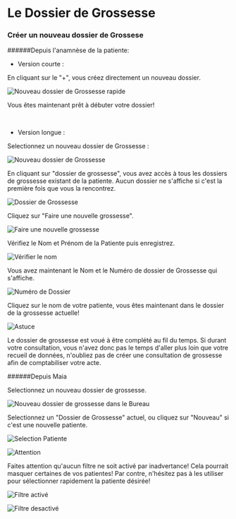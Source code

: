 # Le Dossier de Grossesse

### Créer un nouveau dossier de Grossese

######Depuis l'anamnèse de la patiente:

* Version courte :

En cliquant sur le "+", vous créez directement un nouveau dossier.

![Nouveau dossier de Grossesse rapide](/maia/assets/img/first_steps/new_pregnancy_folder/new_pregnancy_folder_fast.png)


Vous êtes maintenant prêt à débuter votre dossier!

<br>

* Version longue :

Selectionnez un nouveau dossier de Grossesse :

![Nouveau dossier de Grossesse](/maia/assets/img/first_steps/new_pregnancy_folder/new_pregnancy_folder.png)

En cliquant sur "dossier de grossesse", vous avez accès à tous les dossiers de grossesse existant de la patiente. Aucun dossier ne s'affiche si c'est la première fois que vous la rencontrez.

![Dossier de Grossesse](/maia/assets/img/first_steps/new_pregnancy_folder/new_pregnancy_folder_1.png)

Cliquez sur "Faire une nouvelle grossesse".

![Faire une nouvelle grossesse](/maia/assets/img/first_steps/new_pregnancy_folder/new_pregnancy_folder_2.png)

Vérifiez le Nom et Prénom de la Patiente puis enregistrez.

![Vérifier le nom](/maia/assets/img/first_steps/new_pregnancy_folder/new_pregnancy_folder_3.png)

Vous avez maintenant le Nom et le Numéro de dossier de Grossesse qui s'affiche.

![Numéro de Dossier](/maia/assets/img/first_steps/new_pregnancy_folder/folder_number.png)

Cliquez sur le nom de votre patiente, vous êtes maintenant dans le dossier de la grossesse actuelle!

![Astuce](/maia/assets/img/lightbulb.png)

Le dossier de grossesse est voué à être complété au fil du temps. Si durant votre consultation, vous n'avez donc pas le temps d'aller plus loin que votre recueil de données, n'oubliez pas de créer une consultation de grossesse afin de comptabiliser votre acte.

######Depuis Maia

Selectionnez un nouveau dossier de grossesse.

![Nouveau dossier de grossesse dans le Bureau](/maia/assets/img/first_steps/new_pregnancy_folder/maia_new_pregnancy_folder.png)

Selectionnez un "Dossier de Grossesse" actuel, ou cliquez sur "Nouveau" si c'est une nouvelle patiente.

![Selection Patiente](/maia/assets/img/first_steps/new_pregnancy_folder/maia_new_pregnancy_folder_1.png)

![Attention](/maia/assets/img/attention.png)

Faites attention qu'aucun filtre ne soit activé par inadvertance! Cela pourrait masquer certaines de vos patientes! Par contre, n'hésitez pas à les utiliser pour sélectionner rapidement la patiente désirée!

![Filtre activé](/maia/assets/img/first_steps/new_pregnancy_folder/activation_filter.png)

![Filtre desactivé](/maia/assets/img/first_steps/new_pregnancy_folder/no_filter.png)
